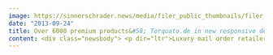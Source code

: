 ```yaml
---
image: https://sinnerschrader.news/media/filer_public_thumbnails/filer_public/45/e5/45e5c411-eaae-49f4-924e-a2d8e9424a30/varfoldersdjk8pxf42x64d8fxslz8jcc8fc0000gnttmp34rlfr__480x288_q85_crop_subsampling-2_upscale.jpg
date: "2013-09-24"
title: Over 6000 premium products&#58; Torquato.de in new responsive design by SinnerSchrader Commerce
content: <div class="newsbody"> <p dir="ltr">Luxury mail order retailer Torquato commissioned Commerce Plus to redesign their international shop <a href="http&#58;//www.torquato.de">http&#58;//www.torquato.de</a> of over 6000 products. One of the first German online shops of this scale, torquato.de was implemented in responsive design. The e-commerce agency was responsible for concept development, design, technical development and quality assurance. The result&#58; a high-performance, user-friendly state-of- the-art webshop with large-scale imagery and product presentation created with the e-commerce platform Magento.</p> <p dir="ltr"><strong>Responsive Design</strong></p> <p dir="ltr">The sophisticated webshop is in responsive design, which means the design, more specifically the structure of individual elements such as navigation, images and text, is dynamic and responds to the demands of remote devices. The flexible gridded design can be adapted for widescreens as well as tablets. In summary, the shop offers a mobile version for smartphones with full webshop functionality, making apps for mobile devices no longer necessary. The implementation of responsive design has two primary benefits&#58; content maintenance for products must only be done in one system and secondly, responsive design utilizes the entire display area of the device for relevant content, so that the products may be optimally presented.</p> <p dir="ltr"><strong>Shop highlights</strong></p> <p dir="ltr">Torquato’s extensive and premium product range serves a diverse range of customers. The product categories include Tableware &amp; Kitchenware, Eating &amp; Drinking, House &amp; Home, Bath &amp; Bodycare, Luggage &amp; Accessories, Paper &amp; Office and For Children &amp; Toys. One of the shop’s highlights is its bridal registry. Couples may register at torquato.de and create their wishlist from a broad-ranging array of products. In the stationery shop, an integrated tool allows users to create personalized business stationary and place printing orders directly.</p> <p dir="ltr"><strong>Magento and performance</strong></p> <p dir="ltr">Developers at Commerce Plus in Hamburg, Hanover and Berlin implemented the webshop with Magento Enterprise Edition and enhanced the shop system with extensions and modules provided by their in-house D2C platform. Using the D2C cache module, a high- performance webshop was developed which offers fast page load times. This elementary conversion tool ensures easy shop access and in turn, places full focus on the shop’s product assortment. In addition, the order process was condensed into a "3-step checkout solution" in order to carry out the customer’s unique shopping experience through to checkout.</p> <p dir="ltr"><strong> Torquato directors, the Stürken brothers&#58;</strong></p> <p dir="ltr"><em>"We are pleased to provide our customers with a new online shop and a unique shopping experience across devices."</em></p> <p dir="ltr"> <strong>Moritz Koch, Managing Director at Commerce Plus&#58;</strong></p> <p dir="ltr"><em>"We are pleased to have implemented one of the first German online shops with such a large product range in responsive design together with Torquato. Making online shopping a pleasure on all remote devices, Torquato is well-equipped for the future."</em></p> <p><strong>Download </strong> Screenshots Torquato.de <a href="http&#58;//www.commerce-plus.com/files/2013/09/Torquato.de_CommercePlus_Desktop.png" target="_blank">Desktop</a>, <a href="http&#58;//www.commerce-plus.com/files/2013/09/Torquato.de_CommercePlus_Tablet.png" target="_blank">Tablet1</a>, <a href="http&#58;//www.commerce-plus.com/files/2013/09/Torquato.de_CommercePlus_Tablet2.png" target="_blank">Tablet2</a>, <a href="http&#58;//www.commerce-plus.com/files/2013/09/Torquato.de_CommercePlus_Smartphones.png" target="_blank">Smartphone</a> and <a href="http&#58;//www.commerce-plus.com/files/2013/09/Torquato_Logo_Balken_Claim.pdf" target="_blank">logo Torquato</a><a href="http&#58;//www.commerce-plus.com/files/2013/09/Torquato_Logo_Balken_Claim.pdf" target="_blank">.</a></p> <p><strong>Contact&#58;</strong></p> <p dir="ltr">Sebastian Kehr<br/> +49 40 24828 751<br/> <a href="mailto&#58;kehr@commerce-plus.com">kehr@commerce-plus.com</a></p> <p dir="ltr"><a href="http&#58;//www.commerce-plus.com">http&#58;//www.commerce-plus.com<br/> </a><a href="https&#58;//twitter.com/commerceplus1">https&#58;//twitter.com/commerceplus1<br/> </a><a href="http&#58;//www.facebook.com/commerceplus1">http&#58;//www.facebook.com/commerceplus1<br/> </a><a href="https&#58;//plus.google.com/102899388550483827030">https&#58;//plus.google.com/102899388550483827030</a></p> <p> <a class="news-backlink" href="/en/"> <svg class="svg-ico svg-ico--arrow-left"> <use xlink&#58;href="#arrow-down"></use> </svg>Back to the overview </a> </p> </div>
---
```

